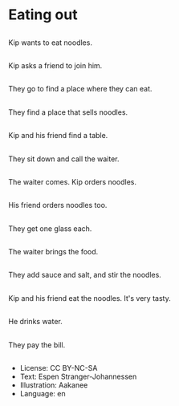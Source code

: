 # Eating out

##
Kip wants to eat noodles.

##
Kip asks a friend to join him.

##
They go to find a place where they can eat.

##
They find a place that sells noodles.

##
Kip and his friend find a table.

##
They sit down and call the waiter.

##
The waiter comes. Kip orders noodles.

##
His friend orders noodles too.

##
They get one glass each.

##
The waiter brings the food.

##
They add sauce and salt, and stir the noodles.

##
Kip and his friend eat the noodles. It's very tasty.

##
He drinks water.

##
They pay the bill.

##
* License: CC BY-NC-SA
* Text: Espen Stranger-Johannessen
* Illustration: Aakanee
* Language: en
